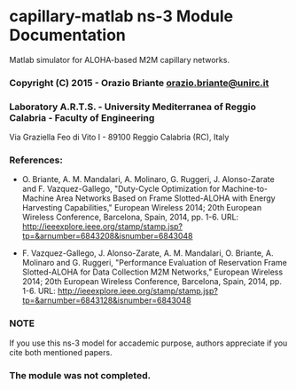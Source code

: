 # capillary-matlab ns-3 Module Documentation

Matlab simulator for ALOHA-based M2M capillary networks.

### Copyright (C) 2015 - Orazio Briante <orazio.briante@unirc.it>
### Laboratory A.R.T.S. - University Mediterranea of Reggio Calabria - Faculty of Engineering
Via Graziella Feo di Vito I - 89100 Reggio Calabria (RC), Italy

### References:

* O. Briante, A. M. Mandalari, A. Molinaro, G. Ruggeri, J. Alonso-Zarate and F. Vazquez-Gallego, "Duty-Cycle Optimization for Machine-to-Machine Area Networks Based on Frame Slotted-ALOHA with Energy Harvesting Capabilities," European Wireless 2014; 20th European Wireless Conference, Barcelona, Spain, 2014, pp. 1-6.
URL: http://ieeexplore.ieee.org/stamp/stamp.jsp?tp=&arnumber=6843208&isnumber=6843048

* F. Vazquez-Gallego, J. Alonso-Zarate, A. M. Mandalari, O. Briante, A. Molinaro and G. Ruggeri, "Performance Evaluation of Reservation Frame Slotted-ALOHA for Data Collection M2M Networks," European Wireless 2014; 20th European Wireless Conference, Barcelona, Spain, 2014, pp. 1-6.
URL: http://ieeexplore.ieee.org/stamp/stamp.jsp?tp=&arnumber=6843128&isnumber=6843048

### NOTE

If you use this ns-3 model for accademic purpose, authors appreciate if you cite both mentioned papers.

### The module was not completed.
